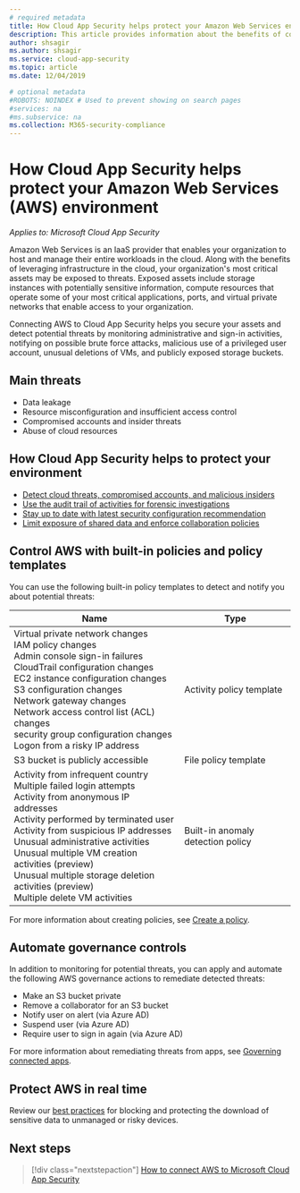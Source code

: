 ```yaml
---
# required metadata
title: How Cloud App Security helps protect your Amazon Web Services environment
description: This article provides information about the benefits of connecting your AWS app to Cloud App Security using the API connector for visibility and control over use.
author: shsagir
ms.author: shsagir
ms.service: cloud-app-security
ms.topic: article
ms.date: 12/04/2019

# optional metadata
#ROBOTS: NOINDEX # Used to prevent showing on search pages
#services: na
#ms.subservice: na
ms.collection: M365-security-compliance
---
```


# How Cloud App Security helps protect your Amazon Web Services (AWS) environment

*Applies to: Microsoft Cloud App Security*

Amazon Web Services is an IaaS provider that enables your organization to host and manage their entire workloads in the cloud. Along with the benefits of leveraging infrastructure in the cloud, your organization's most critical assets may be exposed to threats. Exposed assets include storage instances with potentially sensitive information, compute resources that operate some of your most critical applications, ports, and virtual private networks that enable access to your organization.

Connecting AWS to Cloud App Security helps you secure your assets and detect potential threats by monitoring administrative and sign-in activities, notifying on possible brute force attacks, malicious use of a privileged user account, unusual deletions of VMs, and publicly exposed storage buckets.

## Main threats

- Data leakage
- Resource misconfiguration and insufficient access control
- Compromised accounts and insider threats
- Abuse of cloud resources

## How Cloud App Security helps to protect your environment

- [Detect cloud threats, compromised accounts, and malicious insiders](best-practices.md#detect-cloud-threats-compromised-accounts-malicious-insiders-and-ransomware)
- [Use the audit trail of activities for forensic investigations](best-practices.md#use-the-audit-trail-of-activities-for-forensic-investigations)
- [Stay up to date with latest security configuration recommendation](security-config-aws.md)
- [Limit exposure of shared data and enforce collaboration policies](best-practices.md#limit-exposure-of-shared-data-and-enforce-collaboration-policies)

## Control AWS with built-in policies and policy templates

You can use the following built-in policy templates to detect and notify you about potential threats:

| Name | Type |
| ---- | ---- |
| Virtual private network changes <br />IAM policy changes <br />Admin console sign-in failures <br />CloudTrail configuration changes <br />EC2 instance configuration changes <br />S3 configuration changes <br />Network gateway changes <br />Network access control list (ACL) changes <br />security group configuration changes <br />Logon from a risky IP address | Activity policy template |
| S3 bucket is publicly accessible | File policy template |
| Activity from infrequent country <br />Multiple failed login attempts <br />Activity from anonymous IP addresses <br />Activity performed by terminated user <br />Activity from suspicious IP addresses <br />Unusual administrative activities <br />Unusual multiple VM creation activities (preview) <br />Unusual multiple storage deletion activities (preview) <br />Multiple delete VM activities | Built-in anomaly detection policy |

For more information about creating policies, see [Create a policy](control-cloud-apps-with-policies.md#create-a-policy).

## Automate governance controls

In addition to monitoring for potential threats, you can apply and automate the following AWS governance actions to remediate detected threats:

- Make an S3 bucket private
- Remove a collaborator for an S3 bucket
- Notify user on alert (via Azure AD)
- Suspend user (via Azure AD)
- Require user to sign in again (via Azure AD)

For more information about remediating threats from apps, see [Governing connected apps](governance-actions.md).

## Protect AWS in real time

Review our [best practices](best-practices.md#block-and-protect-download-of-sensitive-data-to-unmanaged-or-risky-devices) for blocking and protecting the download of sensitive data to unmanaged or risky devices.

## Next steps

> [!div class="nextstepaction"]
> [How to connect AWS to Microsoft Cloud App Security](connect-aws-to-microsoft-cloud-app-security.md)
